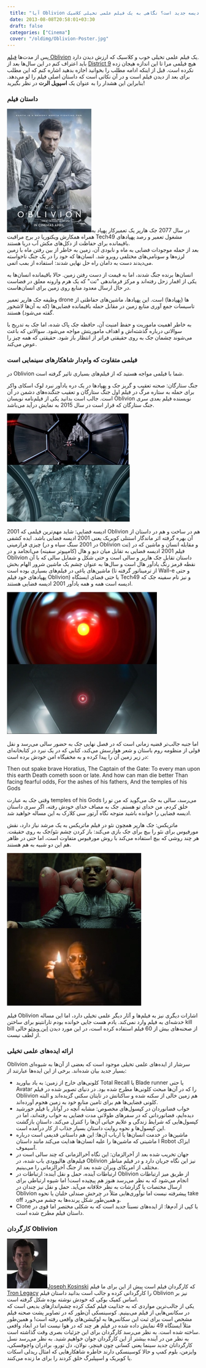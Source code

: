 ```yaml
---
 title: "آیا Oblivion ادیسه جدید است؟ نگاهی به یک فیلم علمی تخیلی کلاسیک" 
 date: 2013-08-08T20:58:01+03:30
 draft: false 
 categories: ["Cinema"]
 cover: "/oldimg/Oblivion-Poster.jpg"
---
```




پس از مدت‌ها [فیلم Oblivion](http://www.imdb.com/title/tt1483013/) یک فیلم علمی تخیلی خوب و کلاسیک که ارزش دیدن دارد.  
 باید اعتراف کنم در این سال‌ها بعد از [District 9](http://www.imdb.com/title/tt1136608/) هیچ فیلمی مرا تا این اندازه هیجان زده نکرده است. قبل از اینکه ادامه مطلب را بخوانید اجازه بدهید اشاره کنم که این مطلب برای بعد از دیدن فیلم است و در آن نکاتی است که داستان اصلی فیلم را لو می‌دهد. بنابراین این هشدار را به عنوان یک **اسپویل الرت** در نظر بگیرید!







### داستان فیلم



![](/oldimg/Oblivion-Poster.jpg)در سال 2077 جک هارپر یک تعمیرکار پهپاد به همراه همکارش ویکتوریا در برج مراقبت Tech49 مشغول تعمیر و رصد پهپادهای باقیمانده برای حفاظت از دکل‌های مکش آب دریا هستند.  
بعد از حمله موجودات فضایی به ماه و نابودی آن، زمین به خاطر از بین رفتن ماه با زمین لرزه‌ها و سونامی‌های مختلفی روبرو شد. انسان‌ها که خود را در یک جنگ ناخواسته می‌دیدند دست به دامان راه حل نهایی شدند: استفاده از بمب اتمی.



انسان‌ها برنده جنگ شدند، اما به قیمت از دست رفتن زمین. حالا باقیمانده انسان‌ها به یکی از اقمار زحل رفته‌اند و مرکز فرماندهی "تت" که یک هرم وارونه معلق در فضاست در حال ارسال معدود منابع روی زمین برای انسان‌هاست.



وظیفه جک هارپر تعمیر drone ها (پهپادها) است. این پهپادها، ماشین‌های حفاظتی از تاسیسات جمع آوری منابع زمین در مقابل حمله باقیمانده فضایی‌ها (که به آن‌ها لاشخور گفته می‌شود) هستند.



به خاطر اهمیت ماموریت و حفظ امنیت آن، حافظه جک پاک شده، اما جک به تدریج با سوالاتی درباره گذشته‌اش و اهداف ماموریتش مواجه می‌شود. سوالاتی که باعث می‌شوند چشمان جک به روی حقیقتی فراتر از انتظار باز شود. حقیقتی که همه چیز را عوض می‌کند.







### فیلمی متفاوت که وام‌دار شاهکارهای سینمایی است



در Oblivion شما با فیلمی مواجه هستید که از فیلم‌های بسیاری تاثیر گرفته است.



جنگ ستارگان: صحنه تعقیب و گریز جک و پهپادها در یک دره یادآور نبرد لوک اسکای واکر برای حمله به ستاره مرگ در فیلم اول جنگ ستارگان و تعقیب جنگنده‌های دشمن در آن است. جالب است بدانید یکی از فیلم‌نامه نویسان Oblivion نویسنده فیلم بعدی سری جنگ ستارگان که قرار است در سال 2015 به نمایش درآید می‌باشد.



![](/oldimg/oblivion-starwars.jpg)



2001 ادیسه فضایی: شاید مهم‌ترین فیلمی که Oblivion هم در ساخت و هم در داستان از آن بهره گرفته اثر ماندگار استنلی کوبریک یعنی 2001 ادیسه فضایی باشد. ایده کشفی چیزی فرازمینی (در 2001 سنگ سیاه و در Oblivion تت) و مقابله انسان و ماشین که در فیلم 2001 ادیسه فضایی به تقابل میان دیو و هال (کامپیوتر سفینه) می‌انجامد و در Oblivion‌ داستان تقابل جک هارپر و سالی است و حتی شکل و شمایل سالی که با آن نقطه قرمز رنگ یادآور هال است و سال‌ها به عنوان چشم یک ماشین شرور الهام بخش ماشین‌های یاغی در فیلم‌های بسیاری بوده است (از ترمیناتور گرفته تا Wall-e و حتی پهپادهای خود فیلم Oblivion) یا حتی فضای ایستگاه Tech49 و نیز نام سفینه جک که ادیسه است همه و همه یادآور 2001 ادیسه فضایی هستند.



![](/oldimg/hal-sally.jpg)



اما جنبه جالب‌تر قضیه زمانی است که در فصل نهایی جک به حضور سالی می‌رسد و نقل قولی از منظومه روم باستان و شعر هوارسش می‌کند، کتابی که در یک نبرد در کتابخانه‌ای در زیر زمین آن را پیدا کرده و به مخفیگاه امن خودش برده است:

>
<div dir="ltr">
Then out spake brave Horatius,  
The Captain of the Gate:  
To every man upon this earth  
Death cometh soon or late.  
And how can man die better  
Than facing fearful odds,  
For the ashes of his fathers,  
And the temples of his Gods
</div>



وقتی جک به عبارت temples of his Gods می‌رسد، سالی به جک می‌گوید که من تو را خلق کردم، من خدای تو هستم. جک به مصاف خدای خودش رفته، اگر سری داسنان ادیسه فضایی را خوانده باشید متوجه نگاه آرتور سی کلارک به این مساله خواهید شد.



ماتریکس: جک هارپر همچون نئو در فیلم ماتریکس به یک مرشد نیاز دارد، نقش مورفیوس برای نئو را بیچ برای جک بازی می‌کند: باز کردن چشم نئو/جک به روی حقیقت. هر چند روشی که بیچ استفاده می‌کند با روش مورفیوس متفاوت است، اما حتی در ظاهر هم این دو شبیه به هم هستند.



![](/oldimg/freeman-morpheus.jpg)



فیلم Oblivion اشارات دیگری نیز به فیلم‌ها و آثار دیگر علمی تخیلی دارد، اما این مساله خدشه‌ای به فیلم وارد نمی‌کند. یادم هست جایی خوانده بودم تارانتینو برای ساختن kill bill از صحنه‌های بیش از 60 فیلم استفاده کرده است، در این مورد دیدن [این ویدئو](http://vimeo.com/19469447) خالی از لطف نیست.



### ارائه ایده‌های علمی تخیلی



Oblivion سرشار از ایده‌های علمی تخیلی موجود است که بعضی از آن‌ها به شیوه‌ای بسیار جدید بیان شده‌اند. برخی از این ایده‌ها عبارتند از:


- کلونی‌های خارج از زمین: به یاد بیاورید Total Recall یا Blade runner یا حتی Avatar را که در آن‌ها مبحث کلونی‌ها مطرح شده بود. در دنیای تصویر شده در فیلم Obliivion هم زمین خالی از سکنه شده و ساکنانش در تایتان سکنی گزیده‌اند و البته کلونی فضایی‌ها هم برای تامین منابع خود به زمین هجوم آورده‌اند.
- خواب فضانوردان در کپسول‌های مخصوص: مشابه آنچه در آواتار یا فیلم خورشید دیده‌ایم، فضانوردانی که در سفرهای طولانی مدت فضایی به خواب رفته‌اند، اما در کپسول‌هایی که شرایط زندگی و علایم حیاتی آن‌ها را کنترل می‌کند. داستان بازگشت این کپسول‌ها و نحوه روایت داستان بسیار جذاب از کار درآمده است.
- ماشین‌ها در خدمت انسان‌ها یا ارباب آن‌ها: این هم داستانی قدیمی است درباره ماشینی که ماشین‌ها را علیه انسان‌ها هدایت می‌کند مانند داستان I Robot ایزاک آسیموف.
- جهان تخریب شده بعد از آخرالزمان: این نگاه آخرالزمانی که چند سالی است در فیلم‌های هالیوودی باب شده، در Oblivion نیز این نگاه جریان دارد و در فیلم مناظر مختلف از امریکای ویران شده بعد از جنگ آخرالزمانی را می‌بینیم.
- ارتباطات آینده، حمل و نقل آینده: ارتباطات در Oblivion از طریق میز ارتباطات انجام می‌شود که به نظر می‌رسد هنوز هم پیچیده است! اما شیوه ارتباطی برای ارسال مختصات یا گزارشات به نظر خلاقانه می‌آید. حمل و نقل نیز چندان در Oblivion پیشرفته نیست اما نوآوری‌هایی مثلاً در چرخش صندلی خلبان یا نحوه take off و همین‌طور شکل پرنده‌ها به چشم می‌خورد.
- Clone یا کپی از آدم‌ها: از ایده‌های نسبتاً‌ جدید است که به شکلی مختصر اما قوی در داستان فیلم مطرح شده است.



### کارگردان Oblivion



[![](/oldimg/Kosinski.jpg)Joseph Kosinski](http://www.imdb.com/name/nm2676052/?ref_=tt_ov_dr) که کارگردان فیلم است پیش از این برای ما فیلم [Tron Legacy](http://www.imdb.com/title/tt1104001/) را کارگردانی کرده و جالب است بدانید داستان فیلم Oblivion نیز بر اساس کمیک بوکی که خودش نوشته بوده شکل گرفته است.  
یکی از جالب‌ترین مواردی که به جذابیت فیلم کمک کرده چشم‌اندازهای بدیعی است که در سکانس‌هایی از فیلم می‌بینیم. کوسینسکی آن‌طور که در تصاویر پشت صحنه فیلم مشخص است برای ثبت این سکانس‌ها به لوکیشن‌های واقعی رفته است! و همین‌طور مثلاً ایستگاه 49 نمایش داده شده در فیلم هر چند که در هوا نیست اما در ابعاد واقعی ساخته شده است. به نظر می‌رسد کارگردان برای این جزئیات بصری وقت گذاشته است.  
به نظر من در آینده بیشتر از این کارگردان جوان خواهیم شنید. به نظر می‌رسد نسل کارگردانان جدید سینما یعنی کسانی چون فینچر، نولان، دل تورو، برادران واچوفسکی، وایزمن، بلوم کمپ و حالا کوسینسکی دارند خاطره شاهکارهایی که امثال ریدلی اسکات یا کوبریک و اسپیلبرگ خلق کردند را برای ما زنده می‌کنند.

